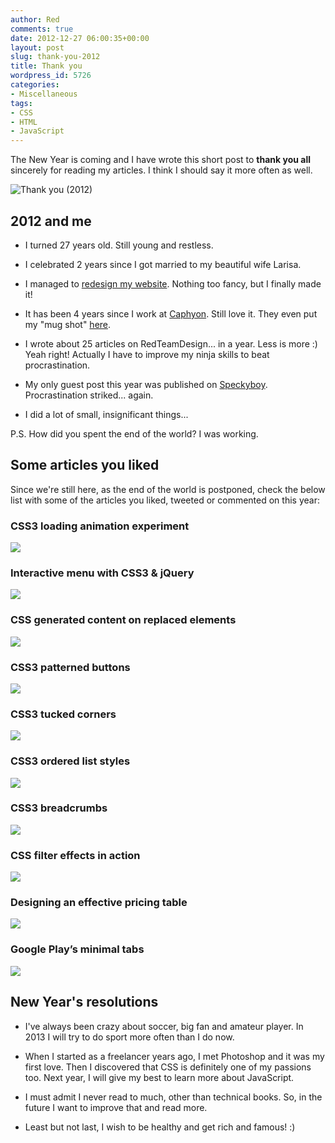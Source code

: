 ```yaml
---
author: Red
comments: true
date: 2012-12-27 06:00:35+00:00
layout: post
slug: thank-you-2012
title: Thank you
wordpress_id: 5726
categories:
- Miscellaneous
tags:
- CSS
- HTML
- JavaScript
---
```


The New Year is coming and I have wrote this short post to **thank you all** sincerely for reading my articles. I think I should say it more often as well.

![Thank you (2012)](http://www.red-team-design.com/wp-content/uploads/2012/12/thank-you.png)

<!-- more -->


## 2012 and me
	
  * I turned 27 years old. Still young and restless.
	
  * I celebrated 2 years since I got married to my beautiful wife Larisa.
	
  * I managed to [redesign my website](http://www.red-team-design.com/new-responsive-design-for-rtd). Nothing too fancy, but I finally made it!
	
  * It has been 4 years since I work at [Caphyon](http://www.caphyon.com/). Still love it. They even put my "mug shot" [here](http://www.advancedwebranking.com/team/).
	
  * I wrote about 25 articles on RedTeamDesign... in a year. Less is more :) Yeah right! Actually I have to improve my ninja skills to beat procrastination.
	
  * My only guest post this year was published on [Speckyboy](http://speckyboy.com/2012/02/15/how-to-build-a-stylish-css3-search-box/). Procrastination striked... again.
	
  * I did a lot of small, insignificant things...

P.S. How did you spent the end of the world? I was working.

## Some articles you liked

Since we're still here, as the end of the world is postponed, check the below list with some of the articles you liked, tweeted or commented on this year:

### CSS3 loading animation experiment

[![](http://www.red-team-design.com/wp-content/uploads/2012/03/css3-loading-animation.png)](http://www.red-team-design.com/css3-loading-animation-experiment)

### Interactive menu with CSS3 & jQuery

[![](http://www.red-team-design.com/wp-content/uploads/2012/04/interactive-menu-with-css3-jquery-preview.png)](http://www.red-team-design.com/interactive-menu-with-css3-jquery)

### CSS generated content on replaced elements

[![](http://www.red-team-design.com/wp-content/uploads/2012/06/css-generated-content-replaced-elements.png)](http://www.red-team-design.com/css-generated-content-replaced-elements)

### CSS3 patterned buttons

[![](http://www.red-team-design.com/wp-content/uploads/2012/09/css3-patterned-buttons.png)](http://www.red-team-design.com/css3-patterned-buttons)

### CSS3 tucked corners

[![](http://www.red-team-design.com/wp-content/uploads/2012/10/css3-tucked-corners.jpg)](http://www.red-team-design.com/css3-tucked-corners)

### CSS3 ordered list styles

[![](http://www.red-team-design.com/wp-content/uploads/2012/02/css3-ordered-list-styles.png)](http://www.red-team-design.com/css3-ordered-list-styles)

### CSS3 breadcrumbs

[![](http://www.red-team-design.com/wp-content/uploads/2012/01/css3-breadcrumbs.png)](http://www.red-team-design.com/css3-breadcrumbs)

### CSS filter effects in action

[![](http://www.red-team-design.com/wp-content/uploads/2012/05/css-filter-effects-in-action.png)](http://www.red-team-design.com/css-filter-effects-in-action)

### Designing an effective pricing table

[![](http://www.red-team-design.com/wp-content/uploads/2012/07/css3-pricing-table.png)](http://www.red-team-design.com/designing-an-effective-pricing-table)

### Google Play’s minimal tabs

[![](http://www.red-team-design.com/wp-content/uploads/2012/05/minimal-tabs-css3-jquery.png)](http://www.red-team-design.com/google-play-minimal-tabs-with-css3-jquery)

## New Year's resolutions

	
  * I've always been crazy about soccer, big fan and amateur player. In 2013 I will try to do sport more often than I do now.
	
  * When I started as a freelancer years ago, I met Photoshop and it was my first love. Then I discovered that CSS is definitely one of my passions too. Next year, I will give my best to learn more about JavaScript.
	
  * I must admit I never read to much, other than technical books. So, in the future I want to improve that and read more.
	
  * Least but not last, I wish to be healthy and get rich and famous! :)